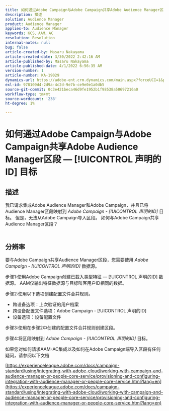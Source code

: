 ```yaml
---
title: 如何通过Adobe Campaign与Adobe Campaign共享Adobe Audience Manager区段 —  [!UICONTROL 声明的ID] 目标
description: 描述
solution: Audience Manager
product: Audience Manager
applies-to: Audience Manager
keywords: KCS、AAM、AC
resolution: Resolution
internal-notes: null
bug: false
article-created-by: Masaru Nakayama
article-created-date: 3/30/2022 2:42:16 AM
article-published-by: Masaru Nakayama
article-published-date: 4/1/2022 6:56:35 AM
version-number: 1
article-number: KA-19029
dynamics-url: https://adobe-ent.crm.dynamics.com/main.aspx?forceUCI=1&pagetype=entityrecord&etn=knowledgearticle&id=4c9db0fe-d2af-ec11-9840-0022480bd623
exl-id: 978109d4-2d9a-4c2d-9e7b-ce9e0e1a0db5
source-git-commit: 0c3e421beca46d9fe1952b1f98538a50697216a0
workflow-type: tm+mt
source-wordcount: '238'
ht-degree: 1%

---
```


# 如何通过Adobe Campaign与Adobe Campaign共享Adobe Audience Manager区段 —  [!UICONTROL 声明的ID] 目标

## 描述

我已请求集成Adobe Audience Manager和Adobe Campaign，并且已将Audience Manager区段映射到 *Adobe Campaign - [!UICONTROL 声明的ID]* 目标。 但是，无法从Adobe Campaign导入区段。 如何与Adobe Campaign共享Audience Manager区段？
<br> 

## 分辨率


要与Adobe Campaign共享Audience Manager区段，您需要使用 *Adobe Campaign - [!UICONTROL 声明的ID]* 数据源。

步骤1:使用Adobe Campaign创建已载入类型特征 —  [!UICONTROL 声明的ID] 数据源。
AAM仅输出特征数据源与目标叫客用户ID相同的数据。
 

步骤2:使用以下选项创建配置文件合并规则。

- 跨设备选项：上次验证的用户档案
- 跨设备配置文件选项：Adobe Campaign - [!UICONTROL 声明的ID]
- 设备选项：设备配置文件


步骤3:使用在步骤2中创建的配置文件合并规则创建区段。


步骤4:将区段映射到 *Adobe Campaign - [!UICONTROL 声明的ID]* 目标。

如果您对如何请求AAM-AC集成以及如何在Adobe Campaign端导入区段有任何疑问，请参阅以下文档

[https://experienceleague.adobe.com/docs/campaign-standard/using/integrating-with-adobe-cloud/working-with-campaign-and-audience-manager-or-people-core-service/provisioning-and-configuring-integration-with-audience-manager-or-people-core-service.html?lang=en](https://experienceleague.adobe.com/docs/campaign-standard/using/integrating-with-adobe-cloud/working-with-campaign-and-audience-manager-or-people-core-service/provisioning-and-configuring-integration-with-audience-manager-or-people-core-service.html?lang=en)
